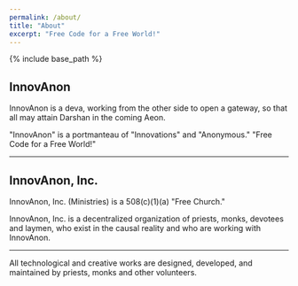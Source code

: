 ```yaml
---
permalink: /about/
title: "About"
excerpt: "Free Code for a Free World!"
---
```


{% include base_path %}

## InnovAnon

InnovAnon is a deva, working from the other side to open a gateway, so that all may attain Darshan in the coming Aeon.

"InnovAnon" is a portmanteau of "Innovations" and "Anonymous."
"Free Code for a Free World!"

---

## InnovAnon, Inc.

InnovAnon, Inc. (Ministries) is a 508(c)(1)(a) "Free Church."

InnovAnon, Inc. is a decentralized organization of priests, monks, devotees and laymen,
who exist in the causal reality and who are working with InnovAnon.

---

All technological and creative works are designed, developed, and maintained by priests, monks and other volunteers.
